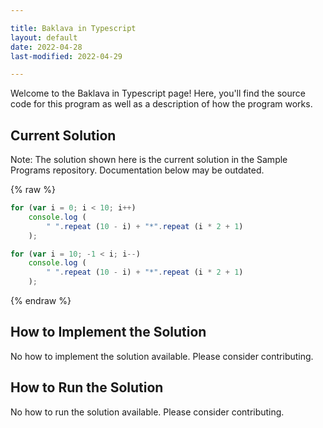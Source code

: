 ```yaml
---

title: Baklava in Typescript
layout: default
date: 2022-04-28
last-modified: 2022-04-29

---
```


Welcome to the Baklava in Typescript page! Here, you'll find the source code for this program as well as a description of how the program works.

## Current Solution

Note: The solution shown here is the current solution in the Sample Programs repository. Documentation below may be outdated.

{% raw %}

```Typescript
for (var i = 0; i < 10; i++)
    console.log (
        " ".repeat (10 - i) + "*".repeat (i * 2 + 1)
    );

for (var i = 10; -1 < i; i--)
    console.log (
        " ".repeat (10 - i) + "*".repeat (i * 2 + 1)
    );

```

{% endraw %}

## How to Implement the Solution

No how to implement the solution available. Please consider contributing.

## How to Run the Solution

No how to run the solution available. Please consider contributing.